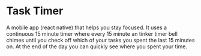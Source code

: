 # Task Timer

A mobile app (react native) that helps you stay focused. It uses a continuous 15 minute timer where every 15 minute an tinker timer bell chimes until you check off which of your tasks you spent the last 15 minutes on. At the end of the day you can quickly see where you spent your time.